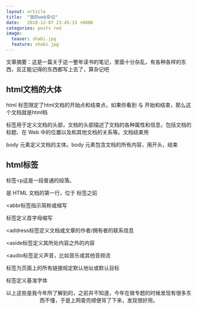 ```yaml
---
layout: article
title:  "我的web杂记"
date:   2018-12-07 23:45:15 +0800
categories: posts rwd
image:
  teaser: shabi.jpg
  feature: shabi.jpg
--- 
```


 文章摘要：这是一篇关于这一整年读书的笔记，里面十分杂乱，有各种各样的东西，反正能记得的东西都写上去了，算杂记吧

## html文档的大体
html 标签限定了html文档的开始点和结束点，如果你看到 <html> 与 </html> 开始和结束，那么这个文档就是html档 
 <head> 标签用于定义文档的头部，文档的头部描述了文档的各种属性和信息，包括文档的标题、在 Web 中的位置以及和其他文档的关系等。文档结束用</head><p>
 
  body 元素定义文档的主体。body 元素包含文档的所有内容，用<body>开头，</body>结束

## html标签
标签<p这是一段普通的段落。
 <!DOCTYPE> 是 HTML 文档的第一行，位于 <html> 标签之前<p>
 <abbr标签指示简称或缩写<p>
 <acronym> 标签定义首字母缩写<p>
 <address标签定义文档或文章的作者/拥有者的联系信息
 <article 标签规定独立的自包含内容<p>
 
 <aside标签定义其所处内容之外的内容<p>
 <audio标签定义声音，比如音乐或其他音频流
 <base> 标签为页面上的所有链接规定默认地址或默认目标<p>
 
 <basefont> 标签定义基准字体<p>
 <br可插入一个简单的换行符<p>
 <details标签用于描述文档或文档某个部分的细节<p>
 <div 可定义文档中的分区或节<p>
 <footer标签定义文档或节的页脚<p>
 <header 标签定义文档的页眉<p>
 以上这些是我今年所了解到的，之前并不知道，今年在做专题的时候发现有很多东西不懂，于是上网查完顺便背了下来，发现很好用。
